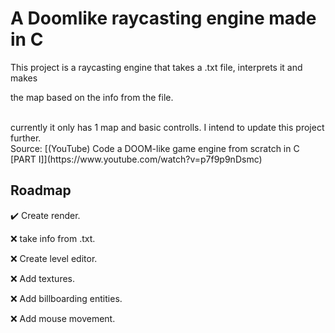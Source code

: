 # A Doomlike raycasting engine made in C
This project is a raycasting engine that takes a .txt file, interprets it and makes

the map based on the info from the file.

<br>
currently it only has 1 map and basic controlls. I intend to update this project further.

<br>
Source: [(YouTube) Code a DOOM-like game engine from scratch in C [PART I]](https://www.youtube.com/watch?v=p7f9p9nDsmc)

## Roadmap
:heavy_check_mark: Create render.

:x: take info from .txt.

:x: Create level editor.

:x: Add textures.

:x: Add billboarding entities.

:x: Add mouse movement.
